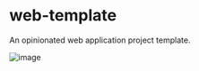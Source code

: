# web-template

An opinionated web application project template.

![image](https://github.com/jasozh/web-template/assets/48730262/bebacbe8-8537-4114-b611-c91d5a2ed954)
